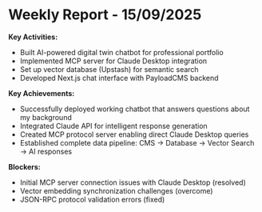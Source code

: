 # Weekly Report - 15/09/2025

**Key Activities:**
- Built AI-powered digital twin chatbot for professional portfolio
- Implemented MCP server for Claude Desktop integration
- Set up vector database (Upstash) for semantic search
- Developed Next.js chat interface with PayloadCMS backend

**Key Achievements:**
- Successfully deployed working chatbot that answers questions about my background
- Integrated Claude API for intelligent response generation
- Created MCP protocol server enabling direct Claude Desktop queries
- Established complete data pipeline: CMS → Database → Vector Search → AI responses

**Blockers:**
- Initial MCP server connection issues with Claude Desktop (resolved)
- Vector embedding synchronization challenges (overcome)
- JSON-RPC protocol validation errors (fixed)